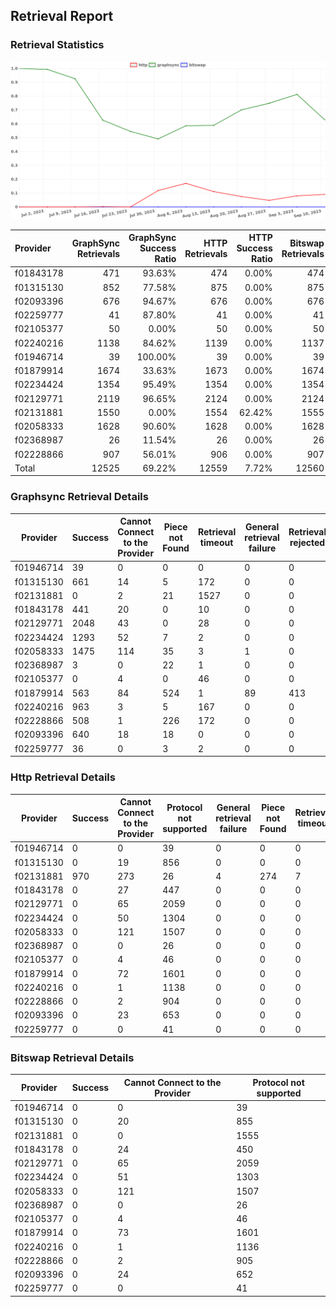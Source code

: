 ## Retrieval Report
### Retrieval Statistics
<img src="https://raw.githubusercontent.com/data-preservation-programs/filplus-checker-assets/main/filecoin-project/filecoin-plus-large-datasets/issues/2029/1694682517059.png"/>

| Provider  | GraphSync Retrievals | GraphSync Success Ratio | HTTP Retrievals | HTTP Success Ratio | Bitswap Retrievals | Bitswap Success Ratio |
| :-------- | -------------------: | ----------------------: | --------------: | -----------------: | -----------------: | --------------------: |
| f01843178 |                  471 |                  93.63% |             474 |              0.00% |                474 |                 0.00% |
| f01315130 |                  852 |                  77.58% |             875 |              0.00% |                875 |                 0.00% |
| f02093396 |                  676 |                  94.67% |             676 |              0.00% |                676 |                 0.00% |
| f02259777 |                   41 |                  87.80% |              41 |              0.00% |                 41 |                 0.00% |
| f02105377 |                   50 |                   0.00% |              50 |              0.00% |                 50 |                 0.00% |
| f02240216 |                 1138 |                  84.62% |            1139 |              0.00% |               1137 |                 0.00% |
| f01946714 |                   39 |                 100.00% |              39 |              0.00% |                 39 |                 0.00% |
| f01879914 |                 1674 |                  33.63% |            1673 |              0.00% |               1674 |                 0.00% |
| f02234424 |                 1354 |                  95.49% |            1354 |              0.00% |               1354 |                 0.00% |
| f02129771 |                 2119 |                  96.65% |            2124 |              0.00% |               2124 |                 0.00% |
| f02131881 |                 1550 |                   0.00% |            1554 |             62.42% |               1555 |                 0.00% |
| f02058333 |                 1628 |                  90.60% |            1628 |              0.00% |               1628 |                 0.00% |
| f02368987 |                   26 |                  11.54% |              26 |              0.00% |                 26 |                 0.00% |
| f02228866 |                  907 |                  56.01% |             906 |              0.00% |                907 |                 0.00% |
| Total     |                12525 |                  69.22% |           12559 |              7.72% |              12560 |                 0.00% |

### Graphsync Retrieval Details
| Provider  | Success | Cannot Connect to the Provider | Piece not Found | Retrieval timeout | General retrieval failure | Retrieval rejected |
| --------- | ------- | ------------------------------ | --------------- | ----------------- | ------------------------- | ------------------ |
| f01946714 | 39      | 0                              | 0               | 0                 | 0                         | 0                  |
| f01315130 | 661     | 14                             | 5               | 172               | 0                         | 0                  |
| f02131881 | 0       | 2                              | 21              | 1527              | 0                         | 0                  |
| f01843178 | 441     | 20                             | 0               | 10                | 0                         | 0                  |
| f02129771 | 2048    | 43                             | 0               | 28                | 0                         | 0                  |
| f02234424 | 1293    | 52                             | 7               | 2                 | 0                         | 0                  |
| f02058333 | 1475    | 114                            | 35              | 3                 | 1                         | 0                  |
| f02368987 | 3       | 0                              | 22              | 1                 | 0                         | 0                  |
| f02105377 | 0       | 4                              | 0               | 46                | 0                         | 0                  |
| f01879914 | 563     | 84                             | 524             | 1                 | 89                        | 413                |
| f02240216 | 963     | 3                              | 5               | 167               | 0                         | 0                  |
| f02228866 | 508     | 1                              | 226             | 172               | 0                         | 0                  |
| f02093396 | 640     | 18                             | 18              | 0                 | 0                         | 0                  |
| f02259777 | 36      | 0                              | 3               | 2                 | 0                         | 0                  |

### Http Retrieval Details
| Provider  | Success | Cannot Connect to the Provider | Protocol not supported | General retrieval failure | Piece not Found | Retrieval timeout |
| --------- | ------- | ------------------------------ | ---------------------- | ------------------------- | --------------- | ----------------- |
| f01946714 | 0       | 0                              | 39                     | 0                         | 0               | 0                 |
| f01315130 | 0       | 19                             | 856                    | 0                         | 0               | 0                 |
| f02131881 | 970     | 273                            | 26                     | 4                         | 274             | 7                 |
| f01843178 | 0       | 27                             | 447                    | 0                         | 0               | 0                 |
| f02129771 | 0       | 65                             | 2059                   | 0                         | 0               | 0                 |
| f02234424 | 0       | 50                             | 1304                   | 0                         | 0               | 0                 |
| f02058333 | 0       | 121                            | 1507                   | 0                         | 0               | 0                 |
| f02368987 | 0       | 0                              | 26                     | 0                         | 0               | 0                 |
| f02105377 | 0       | 4                              | 46                     | 0                         | 0               | 0                 |
| f01879914 | 0       | 72                             | 1601                   | 0                         | 0               | 0                 |
| f02240216 | 0       | 1                              | 1138                   | 0                         | 0               | 0                 |
| f02228866 | 0       | 2                              | 904                    | 0                         | 0               | 0                 |
| f02093396 | 0       | 23                             | 653                    | 0                         | 0               | 0                 |
| f02259777 | 0       | 0                              | 41                     | 0                         | 0               | 0                 |

### Bitswap Retrieval Details
| Provider  | Success | Cannot Connect to the Provider | Protocol not supported |
| --------- | ------- | ------------------------------ | ---------------------- |
| f01946714 | 0       | 0                              | 39                     |
| f01315130 | 0       | 20                             | 855                    |
| f02131881 | 0       | 0                              | 1555                   |
| f01843178 | 0       | 24                             | 450                    |
| f02129771 | 0       | 65                             | 2059                   |
| f02234424 | 0       | 51                             | 1303                   |
| f02058333 | 0       | 121                            | 1507                   |
| f02368987 | 0       | 0                              | 26                     |
| f02105377 | 0       | 4                              | 46                     |
| f01879914 | 0       | 73                             | 1601                   |
| f02240216 | 0       | 1                              | 1136                   |
| f02228866 | 0       | 2                              | 905                    |
| f02093396 | 0       | 24                             | 652                    |
| f02259777 | 0       | 0                              | 41                     |
